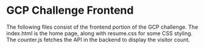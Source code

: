 # GCP Challenge Frontend
The following files consist of the frontend portion of the GCP challenge. The index.html is the home page, along with resume.css for some CSS styling. The counter.js fetches the API in the backend to display the visitor count.
